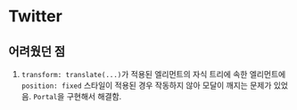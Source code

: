 # Twitter

## 어려웠던 점
1. `transform: translate(...)`가 적용된 엘리먼트의 자식 트리에 속한 엘리먼트에 `position: fixed` 스타일이 적용된 경우 작동하지 않아 모달이 깨지는 문제가 있었음. `Portal`을 구현해서 해결함.
